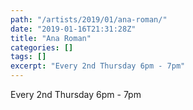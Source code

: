 ```yaml
---
path: "/artists/2019/01/ana-roman/"
date: "2019-01-16T21:31:28Z"
title: "Ana Roman"
categories: []
tags: []
excerpt: "Every 2nd Thursday 6pm - 7pm"
---
```


Every 2nd Thursday 6pm - 7pm
